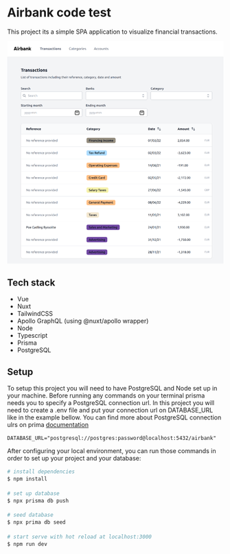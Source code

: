 # Airbank code test

This project its a simple SPA application to visualize financial transactions.

![Airbank Project](static/airbank.png)

## Tech stack

- Vue
- Nuxt
- TailwindCSS
- Apollo GraphQL (using @nuxt/apollo wrapper)
- Node
- Typescript
- Prisma
- PostgreSQL

## Setup

To setup this project you will need to have PostgreSQL and Node set up
in your machine. Before running any commands on your terminal prisma
needs you to specify a PostgreSQL connection url. In this project you will need to
create a .env file and put your connection url on DATABASE_URL like in
the example bellow. You can find more about PostgreSQL connection ulrs on prima [documentation](https://nuxtjs.org/docs/2.x/directory-structure/components)

```
DATABASE_URL="postgresql://postgres:password@localhost:5432/airbank"
```

After configuring your local environment, you can run those commands in order to set up your project and your database:

```bash
# install dependencies
$ npm install

# set up database
$ npx prisma db push

# seed database
$ npx prima db seed

# start serve with hot reload at localhost:3000
$ npm run dev
```
